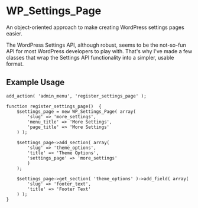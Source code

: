 WP_Settings_Page
================

An object-oriented approach to make creating WordPress settings pages easier.

The WordPress Settings API, although robust, seems to be the not-so-fun API for most WordPress developers to play with. That's why I've made a few classes that wrap the Settings API functionality into a simpler, usable format. 

## Example Usage
```
add_action( 'admin_menu', 'register_settings_page' );

function register_settings_page()  {
	$settings_page = new WP_Settings_Page( array(
		'slug' => 'more_settings',
		'menu_title' => 'More Settings',
		'page_title' => 'More Settings'
	) );

	$settings_page->add_section( array(
		'slug' => 'theme_options',
		'title' => 'Theme Options',
		'settings_page' => 'more_settings'
		)
	);

	$settings_page->get_section( 'theme_options' )->add_field( array(
		'slug' => 'footer_text',
		'title' => 'Footer Text'
	) );
}
```
